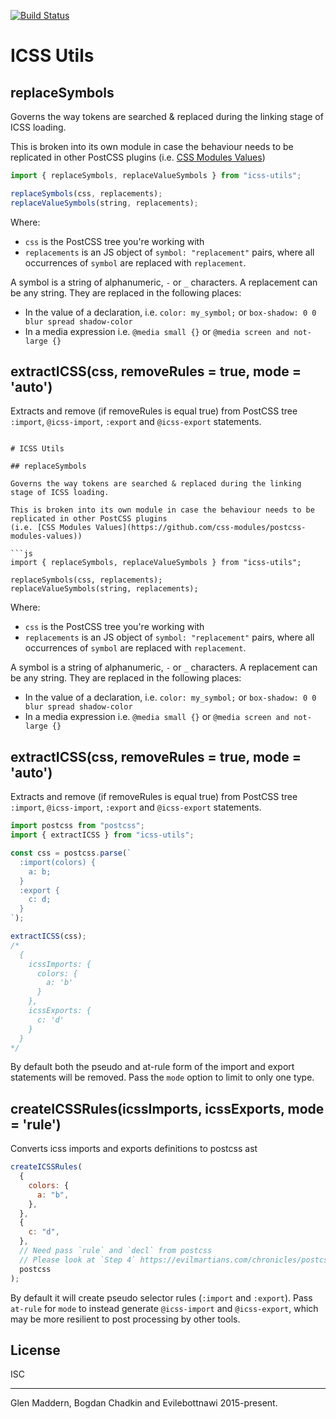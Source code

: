 [![Build Status](https://travis-ci.org/css-modules/icss-utils.svg)](https://travis-ci.org/css-modules/icss-utils)

# ICSS Utils

## replaceSymbols

Governs the way tokens are searched & replaced during the linking stage of ICSS loading.

This is broken into its own module in case the behaviour needs to be replicated in other PostCSS plugins
(i.e. [CSS Modules Values](https://github.com/css-modules/postcss-modules-values))

```js
import { replaceSymbols, replaceValueSymbols } from "icss-utils";

replaceSymbols(css, replacements);
replaceValueSymbols(string, replacements);
```

Where:

- `css` is the PostCSS tree you're working with
- `replacements` is an JS object of `symbol: "replacement"` pairs, where all occurrences of `symbol` are replaced with `replacement`.

A symbol is a string of alphanumeric, `-` or `_` characters. A replacement can be any string. They are replaced in the following places:

- In the value of a declaration, i.e. `color: my_symbol;` or `box-shadow: 0 0 blur spread shadow-color`
- In a media expression i.e. `@media small {}` or `@media screen and not-large {}`

## extractICSS(css, removeRules = true, mode = 'auto')

Extracts and remove (if removeRules is equal true) from PostCSS tree `:import`, `@icss-import`, `:export` and `@icss-export` statements.

```j[![Build Status](https://travis-ci.org/css-modules/icss-utils.svg)](https://travis-ci.org/css-modules/icss-utils)

# ICSS Utils

## replaceSymbols

Governs the way tokens are searched & replaced during the linking stage of ICSS loading.

This is broken into its own module in case the behaviour needs to be replicated in other PostCSS plugins
(i.e. [CSS Modules Values](https://github.com/css-modules/postcss-modules-values))

```js
import { replaceSymbols, replaceValueSymbols } from "icss-utils";

replaceSymbols(css, replacements);
replaceValueSymbols(string, replacements);
```

Where:

- `css` is the PostCSS tree you're working with
- `replacements` is an JS object of `symbol: "replacement"` pairs, where all occurrences of `symbol` are replaced with `replacement`.

A symbol is a string of alphanumeric, `-` or `_` characters. A replacement can be any string. They are replaced in the following places:

- In the value of a declaration, i.e. `color: my_symbol;` or `box-shadow: 0 0 blur spread shadow-color`
- In a media expression i.e. `@media small {}` or `@media screen and not-large {}`

## extractICSS(css, removeRules = true, mode = 'auto')

Extracts and remove (if removeRules is equal true) from PostCSS tree `:import`, `@icss-import`, `:export` and `@icss-export` statements.

```js
import postcss from "postcss";
import { extractICSS } from "icss-utils";

const css = postcss.parse(`
  :import(colors) {
    a: b;
  }
  :export {
    c: d;
  }
`);

extractICSS(css);
/*
  {
    icssImports: {
      colors: {
        a: 'b'
      }
    },
    icssExports: {
      c: 'd'
    }
  }
*/
```

By default both the pseudo and at-rule form of the import and export statements
will be removed. Pass the `mode` option to limit to only one type.

## createICSSRules(icssImports, icssExports, mode = 'rule')

Converts icss imports and exports definitions to postcss ast

```js
createICSSRules(
  {
    colors: {
      a: "b",
    },
  },
  {
    c: "d",
  },
  // Need pass `rule` and `decl` from postcss
  // Please look at `Step 4` https://evilmartians.com/chronicles/postcss-8-plugin-migration
  postcss
);
```

By default it will create pseudo selector rules (`:import` and `:export`). Pass
`at-rule` for `mode` to instead generate `@icss-import` and `@icss-export`, which
may be more resilient to post processing by other tools.

## License

ISC

---

Glen Maddern, Bogdan Chadkin and Evilebottnawi 2015-present.
